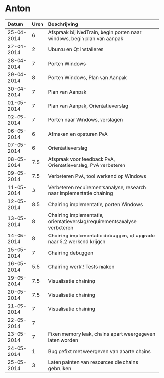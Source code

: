 # Anton
Datum      | Uren   | Beschrijving
:----------| :------|:------------
25-04-2014 | 6      | Afspraak bij NedTrain, begin porten naar windows, begin plan van aanpak
27-04-2014 | 2 	    | Ubuntu en Qt installeren
28-04-2014 | 7      | Porten Windows
29-04-2014 | 8      | Porten Windows, Plan van Aanpak
30-04-2014 | 7      | Plan van Aanpak
01-05-2014 | 7      | Plan van Aanpak, Orientatieverslag
02-05-2014 | 7      | Porten naar Windows, verslagen
06-05-2014 | 6      | Afmaken en opsturen PvA
07-05-2014 | 6      | Orientatieverslag
08-05-2014 | 7.5    | Afspraak voor feedback PvA, Orientatieverslag, PvA verbeteren
09-05-2014 | 7.5    | Verbeteren PvA, tool werkend op Windows
11-05-2014 | 3	    | Verbeteren requirementsanalyse, research naar implementatie chaining
12-05-2014 | 8.5    | Chaining implementatie, porten Windows
13-05-2014 | 8      | Chaining implementatie, orientatieverslag/requirementsanalyse verbeteren
14-05-2014 | 8      | Chaining implementatie debuggen, qt upgrade naar 5.2 werkend krijgen
15-05-2014 | 7      | Chaining debuggen
16-05-2014 | 5.5    | Chaining werkt! Tests maken
19-05-2014 | 7.5    | Visualisatie chaining
20-05-2014 | 7.5    | Visualisatie chaining
21-05-2014 | 7      | Visualisatie chaining
22-05-2014 | 7      | 
23-05-2014 | 7      | Fixen memory leak, chains apart weergegeven laten worden
24-05-2014 | 1      | Bug gefixt met weergeven van aparte chains
25-05-2014 | 3      | Laten painten van resources die chains gebruiken
